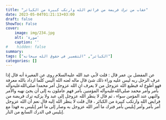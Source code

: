 ```yaml
---
title: "عقاب من ترك فريضة من فرائض الله وارتكب كبيرة من الكبائر"
date: 2023-05-04T01:21:13+03:00
draft: false
ShowToc: False
cover:
    image: img/234.jpg
    alt: 'صورة'
    caption: ''
#    hidden: false
summary: 
tags: ["الكبائر", "التقصير في حقوق الله سبحانه"]
categories: []
---
```

عن المفضل بن عمر قال : قلت لأبي عبد الله عليه‌السلام روى عن
المغيرة أنه قال إذا عرف الرجل ربه ليس عليه وراء ذلك شئ قال ماله
لعنه الله أليس كلما ازداد بالله معرفة فهو أطوع له فيطيع الله عزوجل
من لا يعرف ان الله عزوجل أمر محمدا صلى‌الله‌عليه‌وآله بأمر وأمر محمد صلى‌الله‌عليه‌وآله
المؤمنين بأمر فهم عاملون به إلى أن يجئ نهيه والأمر والنهي عند المؤمن
سواء ، ثم قال لا ينظر الله عزوجل إلى عبد ولا يزكيه ترك فريضة من
فرايض الله وارتكب كبيرة من الكبائر ، قال قلت لا ينظر الله إليه قال نعم
أن الله عزوجل أمر بأمر وأمر إبليس بأمر فترك ما أمر الله عزوجل به
وصار إلى ما أمر إبليس به فهذا مع إبليس في الدرك السابع من النار.
